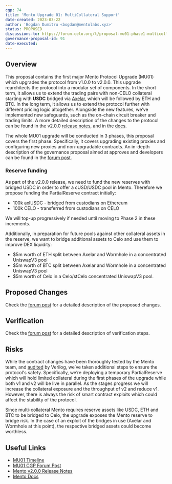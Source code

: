 ```yaml
---
cgp: 74
title: 'Mento Upgrade 01: MultiCollateral Support'
date-created: 2023-03-22
author: 'Bogdan Dumitru <bogdan@mentolabs.xyz>'
status: PROPOSED
discussions-to: https://forum.celo.org/t/proposal-mu01-phase1-multicollateral-mento/5245
governance-proposal-id: 91
date-executed:
---
```


## Overview

This proposal contains the first major Mento Protocol Upgrade (MU01) which upgrades the protocol from v1.0.0 to v2.0.0. This upgrade rearchitects the protocol into a modular set of components. In the short term, it allows us to extend the trading pairs with non-CELO collateral starting with **USDC** bridged via [Axelar](https://axelar.network/), which will be followed by ETH and BTC. In the long term, it allows us to extend the protocol further with different pricing logic altogether. Alongside the new features, we’ve implemented new safeguards, such as the on-chain circuit breaker and trading limits. A more detailed description of the changes to the protocol can be found in the v2.0.0 [release notes](https://github.com/mento-protocol/mento-core/releases/tag/v2.0.0), and in the [docs](https://docs.mento.org).

The whole MU01 upgrade will be conducted in 3 phases, this proposal covers the first phase. Specifically, it covers upgrading existing proxies and configuring new proxies and non-upgradable contracts. An in-depth description of the governance proposal aimed at approves and developers can be found in the [forum post](https://forum.celo.org/t/proposal-mu01-phase1-multicollateral-mento/5245).

### Reserve funding

As part of the v2.0.0 release, we need to fund the new reserves with bridged USDC in order to offer a cUSD/USDC pool in Mento. Therefore we propose funding the PartialReserve contract initially:

- 100k axlUSDC - bridged from custodians on Ethereum
- 100k CELO - transferred from custodians on CELO

We will top-up progressively if needed until moving to Phase 2 in these increments.

Additionally, in preparation for future pools against other collateral assets in the reserve, we want to bridge additional assets to Celo and use them to improve DEX liquidity:

- $5m worth of ETH split between Axelar and Wormhole in a concentrated UniswapV3 pool
- $5m worth of BTC split between Axelar and Wormhole in a concentrated UniswapV3 pool
- $5m worth of Celo in a Celo/stCelo concentrated UniswapV3 pool.

## Proposed Changes

Check the [forum post](https://forum.celo.org/t/proposal-mu01-phase1-multicollateral-mento/5245) for a detailed description of the proposed changes.

## Verification

Check the [forum post](https://forum.celo.org/t/proposal-mu01-phase1-multicollateral-mento/5245) for a detailed description of verification steps.

## Risks

While the contract changes have been thoroughly tested by the Mento team, and [audited](https://www.verilog.solutions/audits/mento/) by Verilog, we’ve taken additional steps to ensure the protocol's safety. Specifically, we’re deploying a temporary PartialReserve which will hold limited collateral during the first phases of the upgrade while both v1 and v2 will be live in parallel. As the stages progress we will increase the collateral exposure and the throughput of v2 and reduce v1. However, there is always the risk of smart contract exploits which could affect the stability of the protocol.

Since multi-collateral Mento requires reserve assets like USDC, ETH and BTC to be bridged to Celo, the upgrade exposes the Mento reserve to bridge risk. In the case of an exploit of the bridges in use (Axelar and Wormhole at this point), the respective bridged assets could become worthless.
## Useful Links

* [MU01 Timeline](https://forum.celo.org/t/mento-upgrade-1-deployment-timeline/5219/4)
* [MU01 CGP Forum Post](https://forum.celo.org/t/proposal-mu01-phase1-multicollateral-mento/5245)
* [Mento v2.0.0 Release Notes](https://github.com/mento-protocol/mento-core/releases/tag/v2.0.0)
* [Mento Docs](https://docs.mento.org)
